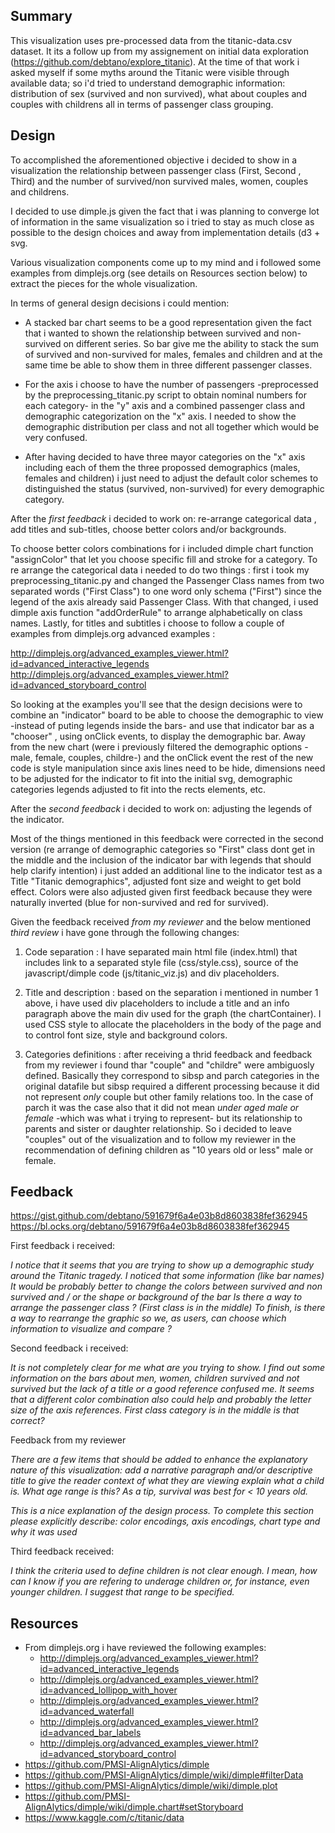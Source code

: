 Summary 
-------

This visualization uses pre-processed data from the titanic-data.csv dataset. 
It its a follow up from my assignement on initial data exploration (https://github.com/debtano/explore_titanic).
At the time of that work i asked myself if some myths around the Titanic were visible through available data;
so i'd tried to understand demographic information: distribution of sex (survived and non survived), what about 
couples and couples with childrens all in terms of passenger class grouping.   

Design
------

To accomplished the aforementioned objective i decided to show in a visualization the relationship between 
passenger class (First, Second , Third) and the number of survived/non survived males, women, couples and childrens.

I decided to use dimple.js given the fact that i was planning to converge lot of information in the same visualization
so i tried to stay as much close as possible to the design choices and away from implementation details (d3 + svg.

Various visualization components come up to my mind and i followed some examples from dimplejs.org (see details on 
Resources section below) to extract the pieces for the whole visualization. 

In terms of general design decisions i could mention:

* A stacked bar chart seems to be a good representation given the fact that i wanted to shown the relationship between survived and non-survived on different series. So bar give me the ability to stack the sum of survived and non-survived for males, females and children and at the same time be able to show them in three different passenger classes.

* For the axis i choose to have the number of passengers -preprocessed by the preprocessing_titanic.py script to obtain nominal numbers for each category- in the "y" axis and a combined passenger class and demographic categorization on the "x" axis. I needed to show the demographic distribution per class and not all together which would be very confused. 

* After having decided to have three mayor categories on the "x" axis including each of them the three propossed demographics (males, females and children) i just need to adjust the default color schemes to distinguished the status (survived, non-survived) for every demographic category.

After the *first feedback* i decided to work on: re-arrange categorical data , add titles and sub-titles, choose better colors and/or backgrounds. 

To choose better colors combinations for i included dimple chart function "assignColor" that let you choose specific fill and stroke for a category. To re arrange the categorical data i needed to do two things : first i took my preprocessing_titanic.py and changed the Passenger Class names from two separated words ("First Class") to one word only schema ("First") since the legend of the axis already said Passenger Class. With that changed, i used dimple axis function "addOrderRule" to arrange alphabetically on class names. Lastly, for titles and subtitles i choose to follow a couple of examples from dimplejs.org advanced examples : 

http://dimplejs.org/advanced_examples_viewer.html?id=advanced_interactive_legends
http://dimplejs.org/advanced_examples_viewer.html?id=advanced_storyboard_control

So looking at the examples you'll see that the design decisions were to combine an "indicator" board to be able to choose the demographic to view -instead of puting legends inside the bars- and use that indicator bar as a "chooser" , using onClick events, to display the demographic bar. Away from the new chart (were i previously filtered the demographic options -male, female, couples, childre-) and the onClick event the rest of the new code is style manipulation since axis lines need to be hide, dimensions need to be adjusted for the indicator to fit into the initial svg, demographic categories legends adjusted to fit into the rects elements, etc.

After the *second feedback* i decided to work on: adjusting the legends of the indicator.

Most of the things mentioned in this feedback were corrected in the second version (re arrange of demographic categories so "First" class dont get in the middle and the inclusion of the indicator bar with legends that should help clarify intention) i just added an additional line to the indicator test as a Title "Titanic demographics", adjusted font size and weight to get bold effect. Colors were also adjusted given first feedback because they were naturally inverted (blue for non-survived and red for survived).

Given the feedback received *from my reviewer* and the below mentioned *third review* i have gone through the following changes:

1. Code separation : I have separated main html file (index.html) that includes link to a separated style file (css/style.css), source of the javascript/dimple code (js/titanic_viz.js) and div placeholders.

2. Title and description : based on the separation i mentioned in number 1 above, i have used div placeholders to include a title and an info paragraph above the main div used for the graph (the chartContainer). I used CSS style to allocate the placeholders in the body of the page and to control font size, style and background colors.

3. Categories definitions : after receiving a thrid feedback and feedback from my reviewer i found thar "couple" and "childre" were ambiguosly defined. Basically they correspond to sibsp and parch categories in the original datafile but sibsp required a different processing because it did not represent *only* couple but other family relations too. In the case of parch it was the case also that it did not mean *under aged male or female* -which was what i trying to represent- but its relationship to parents and sister or daughter relationship. So i decided to leave "couples" out of the visualization and to follow my reviewer in the recommendation of defining children as "10 years old or less" male or female.

Feedback
--------

https://gist.github.com/debtano/591679f6a4e03b8d8603838fef362945
https://bl.ocks.org/debtano/591679f6a4e03b8d8603838fef362945

First feedback i received:

_I notice that it seems that you are trying to show up a demographic study around the Titanic tragedy. I noticed that some information (like bar names)
It would be probably better to change the colors between survived and non survived and / or the shape or background of the bar
Is there a way to arrange the passenger class ? (First class is in the middle)
To finish, is there a way to rearrange the graphic so we, as users, can choose which information to visualize and compare ?_

Second feedback i received:

_It is not completely clear for me what are you trying to show. I find out some information on the bars about men, women, children survived and not survived but the lack of a title or a good reference confused me.
It seems that a different color combination also could help and probably the letter size of the axis references. First class category is in the middle is that correct?_

Feedback from my reviewer

_There are a few items that should be added to enhance the explanatory nature of this visualization:
add a narrative paragraph and/or descriptive title to give the reader context of what they are viewing
explain what a child is. What age range is this? As a tip, survival was best for < 10 years old._

_This is a nice explanation of the design process. To complete this section please explicitly describe:
color encodings, axis encodings, chart type and why it was used_

Third feedback received:

_I think the criteria used to define children is not clear enough. I mean, how can I know if you are refering to underage children or, for instance, even younger children. I suggest that range to be specified._


Resources
---------

+ From dimplejs.org i have reviewed the following examples:
	- http://dimplejs.org/advanced_examples_viewer.html?id=advanced_interactive_legends
	- http://dimplejs.org/advanced_examples_viewer.html?id=advanced_lollipop_with_hover
	- http://dimplejs.org/advanced_examples_viewer.html?id=advanced_waterfall
	- http://dimplejs.org/advanced_examples_viewer.html?id=advanced_bar_labels
	- http://dimplejs.org/advanced_examples_viewer.html?id=advanced_storyboard_control
+ https://github.com/PMSI-AlignAlytics/dimple
+ https://github.com/PMSI-AlignAlytics/dimple/wiki/dimple#filterData
+ https://github.com/PMSI-AlignAlytics/dimple/wiki/dimple.plot
+ https://github.com/PMSI-AlignAlytics/dimple/wiki/dimple.chart#setStoryboard
+ https://www.kaggle.com/c/titanic/data